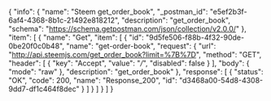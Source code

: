 {
  "info": {
    "name": "Steem get_order_book",
    "_postman_id": "e5ef2b3f-6af4-4368-8b1c-21492e818212",
    "description": "get_order_book",
    "schema": "https://schema.getpostman.com/json/collection/v2.0.0/"
  },
  "item": [
    {
      "name": "Get",
      "item": [
        {
          "id": "9d5fe506-f88b-4f32-90de-0be20f0c0b48",
          "name": "get-order-book",
          "request": {
            "url": "http://api.steemjs.com/get_order_book?limit=%7B%7D",
            "method": "GET",
            "header": [
              {
                "key": "Accept",
                "value": "*/*",
                "disabled": false
              }
            ],
            "body": {
              "mode": "raw"
            },
            "description": "get_order_book"
          },
          "response": [
            {
              "status": "OK",
              "code": 200,
              "name": "Response_200",
              "id": "d3468a00-54d8-4308-9dd7-df1c464f8dec"
            }
          ]
        }
      ]
    }
  ]
}